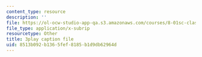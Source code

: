 ```yaml
---
content_type: resource
description: ''
file: https://ol-ocw-studio-app-qa.s3.amazonaws.com/courses/8-01sc-classical-mechanics-fall-2016/8513b092b1365fef8185b1d9db62964d_z5JfWSocZUQ.vtt
file_type: application/x-subrip
resourcetype: Other
title: 3play caption file
uid: 8513b092-b136-5fef-8185-b1d9db62964d
---
```

